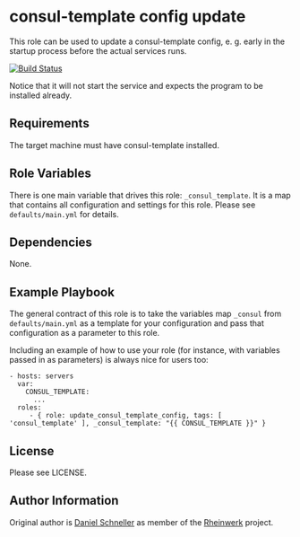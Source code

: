 consul-template config update
=========

This role can be used to update a consul-template config, e. g. early in the
startup process before the actual services runs.

[![Build Status](https://github.com/Rheinwerk/ansible-role-update_consul_template_config/actions/workflows/ci.yml/badge.svg)](https://github.com/Rheinwerk/ansible-role-update_consul_template_config/actions/workflows/ci.yml)

Notice that it will not start the service and expects the program to be
installed already.

Requirements
------------

The target machine must have consul-template installed.

Role Variables
--------------
There is one main variable that drives this role: `_consul_template`. It is a map that contains all configuration and settings for this role.
Please see `defaults/main.yml` for details.

Dependencies
------------

None.


Example Playbook
----------------

The general contract of this role is to take the variables map `_consul` from `defaults/main.yml` as a template for your configuration and pass that configuration as a parameter to this role.

Including an example of how to use your role (for instance, with variables passed in as parameters) is always nice for users too:

    - hosts: servers
      var:
        CONSUL_TEMPLATE:
          ...
      roles:
         - { role: update_consul_template_config, tags: [ 'consul_template' ], _consul_template: "{{ CONSUL_TEMPLATE }}" }

License
-------

Please see LICENSE.

Author Information
------------------

Original author is [Daniel Schneller](https://github.com/dschneller) as member of the [Rheinwerk](https://github.com/Rheinwerk) project.

